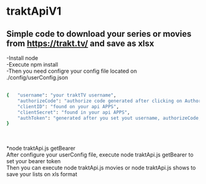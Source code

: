 # traktApiV1
## Simple code to download your series or movies from https://trakt.tv/ and save as xlsx

-Install node <br>
-Execute npm install <br>
-Then you need configre your config file located on ./config/userConfig.json <br>
<br>

```sh
{   "username": "your traktTV username",
    "authorizeCode": "authorize code generated after clicking on Authorize inside your api APPS",
    "clientID": "found on your api APPS",
    "clientSecret": "found in your api APPS",
    "authToken": "generated after you set yout username, authorizeCode, clientID and clientSecret and execute*"
}
```

<br><br>
*node traktApi.js getBearer
<br>
After configure your userConfig file, execute node traktApi.js getBearer to set your bearer token <br>
Then you can execute node traktApi.js movies or node traktApi.js shows to save your lists on xls format
